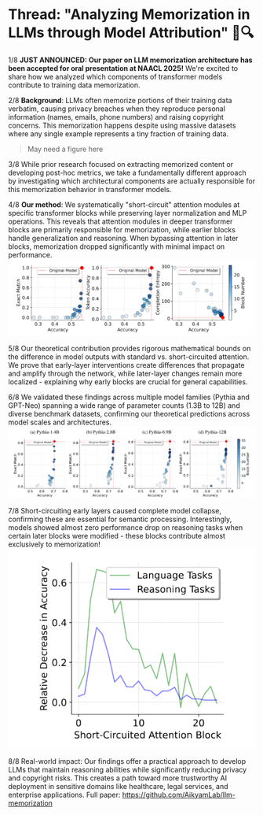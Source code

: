# Thread: "Analyzing Memorization in LLMs through Model Attribution" 🧠🔍

1/8 **JUST ANNOUNCED: Our paper on LLM memorization architecture has been accepted for oral presentation at NAACL 2025!** We're excited to share how we analyzed which components of transformer models contribute to training data memorization.

2/8 **Background**: LLMs often memorize portions of their training data verbatim, causing privacy breaches when they reproduce personal information (names, emails, phone numbers) and raising copyright concerns. This memorization happens despite using massive datasets where any single example represents a tiny fraction of training data. 
> May need a figure here

3/8 While prior research focused on extracting memorized content or developing post-hoc metrics, we take a fundamentally different approach by investigating which architectural components are actually responsible for this memorization behavior in transformer models. 

4/8 **Our method**: We systematically "short-circuit" attention modules at specific transformer blocks while preserving layer normalization and MLP operations. This reveals that attention modules in deeper transformer blocks are primarily responsible for memorization, while earlier blocks handle generalization and reasoning. When bypassing attention in later blocks, memorization dropped significantly with minimal impact on performance.
![short-ciruciting.png](assets/short-circuiting.png)

5/8 Our theoretical contribution provides rigorous mathematical bounds on the difference in model outputs with standard vs. short-circuited attention. We prove that early-layer interventions create differences that propagate and amplify through the network, while later-layer changes remain more localized - explaining why early blocks are crucial for general capabilities. 

6/8 We validated these findings across multiple model families (Pythia and GPT-Neo) spanning a wide range of parameter counts (1.3B to 12B) and diverse benchmark datasets, confirming our theoretical predictions across model scales and architectures.
![model-scale.png](assets/model-scale.png)

7/8 Short-circuiting early layers caused complete model collapse, confirming these are essential for semantic processing. Interestingly, models showed almost zero performance drop on reasoning tasks when certain later blocks were modified - these blocks contribute almost exclusively to memorization! 
![reasoning-non-reasoning.png](assets/reasoning-non-reasoning.png)

8/8 Real-world impact: Our findings offer a practical approach to develop LLMs that maintain reasoning abilities while significantly reducing privacy and copyright risks. This creates a path toward more trustworthy AI deployment in sensitive domains like healthcare, legal services, and enterprise applications. Full paper: https://github.com/AikyamLab/llm-memorization

